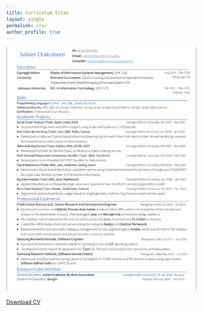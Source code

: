 ```yaml
---
title: Curriculum Vitae
layout: single
permalink: /cv/
author_profile: true
---
```


<img src="../assets/images/resume.png" />
<br>
<br> 
<a href="../assets/resume_soham.pdf" download>Download CV</a>




